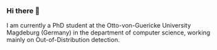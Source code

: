 ### Hi there 👋

I am currently a PhD student at the Otto-von-Guericke University Magdeburg (Germany) in the department of computer science, working mainly on Out-of-Distribution detection. 

<!--
**kkirchheim/kkirchheim** is a ✨ _special_ ✨ repository because its `README.md` (this file) appears on your GitHub profile.

Here are some ideas to get you started:

- 🔭 I’m currently working on ...
- 🌱 I’m currently learning ...
- 👯 I’m looking to collaborate on ...
- 🤔 I’m looking for help with ...
- 💬 Ask me about ...
- 📫 How to reach me: ...
- 😄 Pronouns: ...
- ⚡ Fun fact: ...
-->
